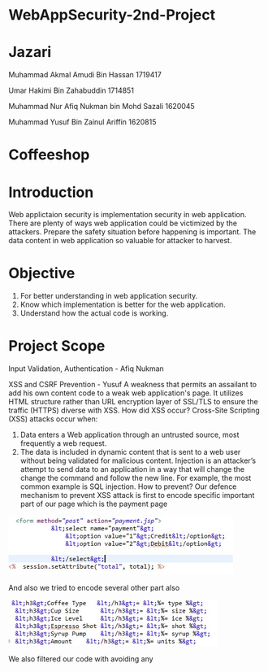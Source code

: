 # WebAppSecurity-2nd-Project
# Jazari
Muhammad Akmal Amudi Bin Hassan 1719417

Umar Hakimi Bin Zahabuddin 1714851

Muhammad Nur Afiq Nukman bin Mohd Sazali 1620045

Muhammad Yusuf Bin Zainul Ariffin 1620815



# Coffeeshop

# Introduction
Web applictaion security is implementation security in web application. There are plenty of ways web application could be victimized by the attackers. Prepare the safety situation  before happening is important. The data content in web application so valuable for attacker to harvest.

# Objective
1. For better understanding in web application security.
2. Know which implementation is better for the web application.
3. Understand how the actual code is working.

# Project Scope
Input Validation, Authentication - Afiq Nukman

XSS and CSRF Prevention - Yusuf
A weakness that permits an assailant to add his own content code to a weak web application's page. It utilizes HTML structure rather than URL encryption layer of SSL/TLS to ensure the traffic (HTTPS) diverse with XSS. 
How did XSS occur?
Cross-Site Scripting (XSS) attacks occur when:
1.	Data enters a Web application through an untrusted source, most frequently a web request.
2.	The data is included in dynamic content that is sent to a web user without being validated for malicious content.
Injection is an attacker’s attempt to send data to an application in a way that will change the change the command and follow the new line. For example, the most common example is SQL injection.
How to prevent?
Our defence mechanism to prevent XSS attack is first to encode specific important part of our page which is the payment page  

<img src="cxx1.jpg"/>

And also we tried to encode several other part also

<img src="cxx2.jpg"/>
 
We also filtered our code with avoiding any <script> tag to sanitize the website and make it safe HTML. We also planned to use HttpOnly attribute to flag cookies but got a few problem with the nginx. 
CSRF prevention.
We are implementing reauthenticate measure for another session that the user want to use, like maybank apps.Preventing XSS attack is also a good measure to prevent CSRF attack.


Database Security Principles - Umar Hakimi

  For the database security principle, the prevention that I used to tighten the database security is preventing a SQL Injection. From my understanding from this course is that one way of a SQL injection was done is through a user/attacker entering an input that contains a script which mimics the query statement of the database to manipulate the database. For example, the attacker can enter “Delete userID from Table;”  as username login and those strings will execute that SQL command. For this, I’ve placed patterns for inputs to avoid any SQL command to be executed. For example, for the username, the pattern required the username to not include any special character except ’space’, which most SQL commands need the “ ; ” for them to be executed.  
 As for the database server, I enhance it with stored procedure. This is to ensure that the data that was called were coming from  the procedure instead of the database itself. This can help me secure the properties of the database to avoid the attacker knowing the name where each data stored. Through this method, I also can avoid sql injection and Insecure Direct Object Reference due to different names for data request and the real database. Other than that, I also used sp_executequery instead of EXEC for reading input in SQL. This to my understanding can avoid treating user input as a execute string. For example, we have an input to request coffee name. If the user insert 'select * from coffee* for the coffee name, this will trigger an execute command in SQL. Due to sp_executequery, instead of SQL reading the whole input as parameter, the sql only recognize the 'select * from coffee' as a data name. So SQL will only search 'select * from coffee' as a coffee name in coffee table and return null or no coffee name found.


Authorization - Akmal Amudi
 In Authorization, we make separated role for sepaeated duties. For user, they only can view from user side and admin side, they only can view from administration side. By doing this, we manage to do mappling application roles to application server groups. Map the role of user login defined in the application to the group of user defined on the Application Server by adding a security-role-mapping element to the sun-web.xml runtime deployment descriptor file. We create another xml file mapping with user login page.
 
 <img src="rolemapping.png"/>

File Security Principle - Akmal Amudi
For File Security Principle,
 To prevent from file leaks, using doPost to pass sensitive data or to protect it and we also create isErrorPage where if an error occured, the page will directly bring to error page. This will not revealing any source code to this webpage. To prevent from data leaks. We using it in payment and calculate page jsp. The payment to protect user data from attacker.
 
<img src="error1.png"/>
 
 <img src="error2.png"/>

We hardening our web server by configure Tomcat to support SSL or https. This could to help to reduce attack on the server. Setting started from command prompt.
<img src="cmd.png"/>
